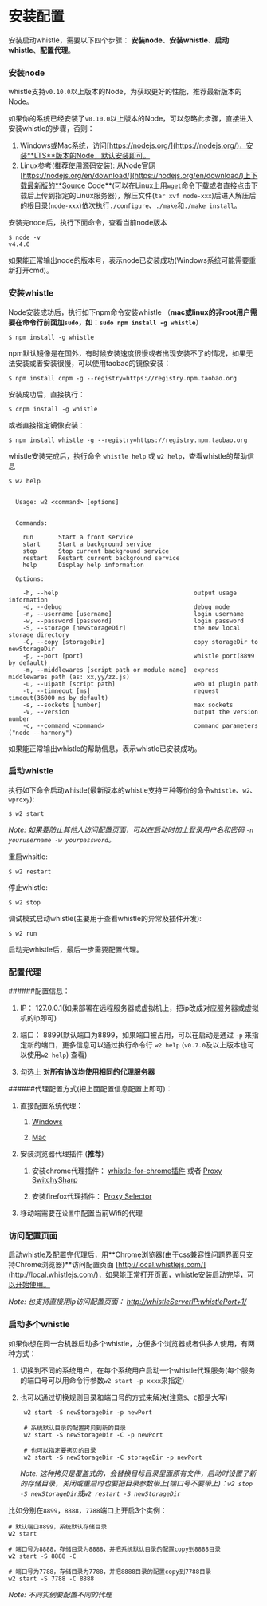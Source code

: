 # 安装配置
安装启动whistle，需要以下四个步骤： **安装node**、**安装whistle**、**启动whistle**、**配置代理**。

### 安装node

whistle支持`v0.10.0`以上版本的Node，为获取更好的性能，推荐最新版本的Node。

如果你的系统已经安装了`v0.10.0`以上版本的Node，可以忽略此步骤，直接进入安装whistle的步骤，否则：

1. Windows或Mac系统，访问[https://nodejs.org/](https://nodejs.org/)，安装**LTS**版本的Node，默认安装即可。
2. Linux参考(推荐使用源码安装): 从Node官网[https://nodejs.org/en/download/](https://nodejs.org/en/download/)上下载最新版的**Source Code**(可以在Linux上用`wget`命令下载或者直接点击下载后上传到指定的Linux服务器)，解压文件(`tar xvf node-xxx`)后进入解压后的根目录(`node-xxx`)依次执行`./configure`、`./make`和`./make install`。


安装完node后，执行下面命令，查看当前node版本

	$ node -v
	v4.4.0

如果能正常输出node的版本号，表示node已安装成功(Windows系统可能需要重新打开cmd)。

### 安装whistle

Node安装成功后，执行如下npm命令安装whistle （**mac或linux的非root用户需要在命令行前面加`sudo`，如：`sudo npm install -g whistle`**）

	$ npm install -g whistle
	
	
	
npm默认镜像是在国外，有时候安装速度很慢或者出现安装不了的情况，如果无法安装或者安装很慢，可以使用taobao的镜像安装：

	$ npm install cnpm -g --registry=https://registry.npm.taobao.org
	
安装成功后，直接执行：

	$ cnpm install -g whistle
	
或者直接指定镜像安装：

	$ npm install whistle -g --registry=https://registry.npm.taobao.org
	

whistle安装完成后，执行命令 `whistle help` 或 `w2 help`，查看whistle的帮助信息

	$ w2 help		

	  
	  Usage: w2 <command> [options]


	  Commands:

	    run       Start a front service
	    start     Start a background service
	    stop      Stop current background service
	    restart   Restart current background service
	    help      Display help information

	  Options:

	    -h, --help                                      output usage information
	    -d, --debug                                     debug mode
	    -n, --username [username]                       login username
	    -w, --password [password]                       login password
	    -S, --storage [newStorageDir]                   the new local storage directory
    	-C, --copy [storageDir]                         copy storageDir to newStorageDir
	    -p, --port [port]                               whistle port(8899 by default)
	    -m, --middlewares [script path or module name]  express middlewares path (as: xx,yy/zz.js)
	    -u, --uipath [script path]                      web ui plugin path
	    -t, --timneout [ms]                             request timeout(36000 ms by default)
	    -s, --sockets [number]                          max sockets
	    -V, --version                                   output the version number
	    -c, --command <command>                         command parameters ("node --harmony")

	
如果能正常输出whistle的帮助信息，表示whistle已安装成功。


### 启动whistle

执行如下命令启动whistle(最新版本的whistle支持三种等价的命令`whistle`、`w2`、`wproxy`):

	$ w2 start


*Note: 如果要防止其他人访问配置页面，可以在启动时加上登录用户名和密码 `-n yourusername -w yourpassword`。*

重启whsitle:

	$ w2 restart

停止whistle:

	$ w2 stop

调试模式启动whistle(主要用于查看whistle的异常及插件开发):

	$ w2 run

启动完whistle后，最后一步需要配置代理。

### 配置代理

######配置信息：

1. IP： 127.0.0.1(如果部署在远程服务器或虚拟机上，把ip改成对应服务器或虚拟机的ip即可)

2. 端口： 8899(默认端口为8899，如果端口被占用，可以在启动是通过 `-p` 来指定新的端口，更多信息可以通过执行命令行 `w2 help` (`v0.7.0`及以上版本也可以使用`w2 help`) 查看)

3. 勾选上 **对所有协议均使用相同的代理服务器**

######代理配置方式(把上面配置信息配置上即可)：

1. 直接配置系统代理：　


	1) [Windows](http://jingyan.baidu.com/article/0aa22375866c8988cc0d648c.html) 

	2) [Mac](http://jingyan.baidu.com/article/a378c960849144b3282830dc.html)

2. 安装浏览器代理插件 (**推荐**)

	1) 安装chrome代理插件： [whistle-for-chrome插件](https://github.com/avwo/whistle-for-chrome) 或者 [Proxy SwitchySharp](https://chrome.google.com/webstore/detail/proxy-switchysharp/dpplabbmogkhghncfbfdeeokoefdjegm)

	2) 安装firefox代理插件： [Proxy Selector](https://addons.mozilla.org/zh-cn/firefox/addon/proxy-selector/)
	
3. 移动端需要在`设置`中配置当前Wifi的代理
	

### 访问配置页面
启动whistle及配置完代理后，用**Chrome浏览器(由于css兼容性问题界面只支持Chrome浏览器)**访问配置页面 [http://local.whistlejs.com/](http://local.whistlejs.com/)，如果能正常打开页面，whistle安装启动完毕，可以开始使用。

*Note: 也支持直接用ip访问配置页面： [http://whistleServerIP:whistlePort+1/](http://127.0.0.1:8900)*

### 启动多个whistle
如果你想在同一台机器启动多个whistle，方便多个浏览器或者供多人使用，有两种方式：

1. 切换到不同的系统用户，在每个系统用户启动一个whistle代理服务(每个服务的端口号可以用命令行参数`w2 start -p xxxx`来指定)
2. 也可以通过切换规则目录和端口号的方式来解决(注意`S`、`C`都是大写)

		w2 start -S newStorageDir -p newPort
		
		# 系统默认目录的配置拷贝到新的目录
		w2 start -S newStorageDir -C -p newPort
		
		# 也可以指定要拷贝的目录
		w2 start -S newStorageDir -C storageDir -p newPort
		
	*Note: 这种拷贝是覆盖式的，会替换目标目录里面原有文件，启动时设置了新的存储目录，关闭或重启时也要把目录参数带上(端口号不要带上)：`w2 stop -S newStorageDir`或`w2 restart -S newStorageDir`*
	
	
比如分别在`8899`，`8888`，`7788`端口上开启3个实例：

	# 默认端口8899，系统默认存储目录
	w2 start
	
	# 端口号为8888，存储目录为8888，并把系统默认目录的配置copy到8888目录
	w2 start -S 8888 -C
	
	# 端口号为7788，存储目录为7788，并把8888目录的配置copy到7788目录
	w2 start -S 7788 -C 8888
	
*Note: 不同实例要配置不同的代理*






